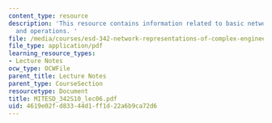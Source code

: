 ```yaml
---
content_type: resource
description: 'This resource contains information related to basic network metrics
  and operations. '
file: /media/courses/esd-342-network-representations-of-complex-engineering-systems-spring-2010/4619e02fd83344d1ff1d22a6b9ca72d6_MITESD_342S10_lec06.pdf
file_type: application/pdf
learning_resource_types:
- Lecture Notes
ocw_type: OCWFile
parent_title: Lecture Notes
parent_type: CourseSection
resourcetype: Document
title: MITESD_342S10_lec06.pdf
uid: 4619e02f-d833-44d1-ff1d-22a6b9ca72d6
---
```

